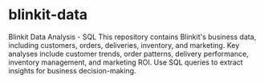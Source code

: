 # blinkit-data
Blinkit Data Analysis - SQL This repository contains Blinkit's business data, including customers, orders, deliveries, inventory, and marketing. Key analyses include customer trends, order patterns, delivery performance, inventory management, and marketing ROI. Use SQL queries to extract insights for business decision-making.
